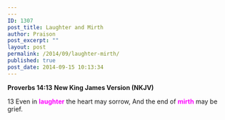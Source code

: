 ```yaml
---
---
ID: 1307
post_title: Laughter and Mirth
author: Praison
post_excerpt: ""
layout: post
permalink: /2014/09/laughter-mirth/
published: true
post_date: 2014-09-15 10:13:34
---
```

<strong>Proverbs 14:13</strong>
<strong> New King James Version (NKJV)</strong>

13 Even in <span style="color: #ff00ff;"><strong>laughter</strong> </span>the heart may sorrow,
And the end of <span style="color: #ff00ff;"><strong>mirth</strong> </span>may be grief.